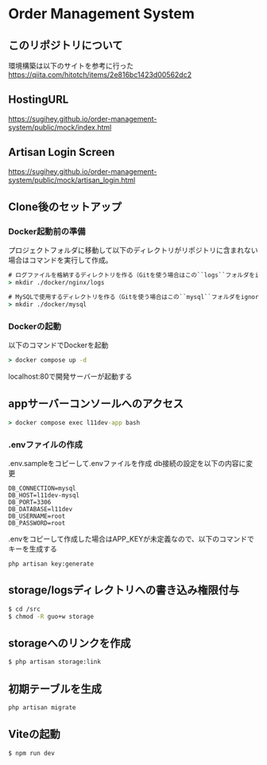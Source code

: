 <p align="center">
<h1>Order Management System</h1>
</p>

## このリポジトリについて

環境構築は以下のサイトを参考に行った
https://qiita.com/hitotch/items/2e816bc1423d00562dc2

## HostingURL
https://sugihey.github.io/order-management-system/public/mock/index.html
## Artisan Login Screen
https://sugihey.github.io/order-management-system/public/mock/artisan_login.html

## Clone後のセットアップ
### Docker起動前の準備
プロジェクトフォルダに移動して以下のディレクトリがリポジトリに含まれない場合はコマンドを実行して作成。
```cmd
# ログファイルを格納するディレクトリを作る（Gitを使う場合はこの``logs``フォルダをignoreすべき）
> mkdir ./docker/nginx/logs

# MySQLで使用するディレクトリを作る（Gitを使う場合はこの``mysql``フォルダをignoreすべき）
> mkdir ./docker/mysql
```
### Dockerの起動
以下のコマンドでDockerを起動
```cmd
> docker compose up -d
```
localhost:80で開発サーバーが起動する

## appサーバーコンソールへのアクセス
```cmd
> docker compose exec l11dev-app bash
```
### .envファイルの作成
.env.sampleをコピーして.envファイルを作成
db接続の設定を以下の内容に変更
```
DB_CONNECTION=mysql
DB_HOST=l11dev-mysql
DB_PORT=3306
DB_DATABASE=l11dev
DB_USERNAME=root
DB_PASSWORD=root
```
.envをコピーして作成した場合はAPP_KEYが未定義なので、以下のコマンドでキーを生成する
```
php artisan key:generate
```
## storage/logsディレクトリへの書き込み権限付与
```bash
$ cd /src
$ chmod -R guo+w storage
```
## storageへのリンクを作成
```bash
$ php artisan storage:link
```
## 初期テーブルを生成
```bash
php artisan migrate
```
## Viteの起動
```bash
$ npm run dev
```
